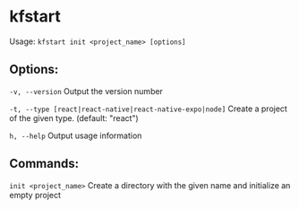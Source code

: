 # kfstart

Usage:
`kfstart init <project_name> [options]`

## Options:

`-v, --version`
Output the version number

`-t, --type [react|react-native|react-native-expo|node]`
Create a project of the given type. (default: "react")

`h, --help`
Output usage information

## Commands:

`init <project_name>`
Create a directory with the given name and initialize an empty project
